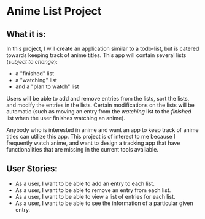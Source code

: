 # Anime List Project

## What it is:

In this project, I will create an application similar to a todo-list, but is catered towards keeping track of
anime titles. This app will contain several lists (*subject to change*):
- a "finished" list
- a "watching" list
- and a "plan to watch" list

Users will be able to add and remove entries from the lists, sort the lists, and modify the entries in the lists. Certain 
modifications on the lists will be automatic (such as moving an entry from the *watching* list to the *finished* list 
when the user finishes watching an anime).

Anybody who is interested in anime and want an app to keep track of anime titles can utilize this app. This project is
of interest to me because I frequently watch anime, and want to design a tracking app that have functionalities that
are missing in the current tools available. 

## User Stories:
- As a user, I want to be able to add an entry to each list.
- As a user, I want to be able to remove an entry from each list.
- As a user, I want to be able to view a list of entries for each list.
- As a user, I want to be able to see the information of a particular given entry.